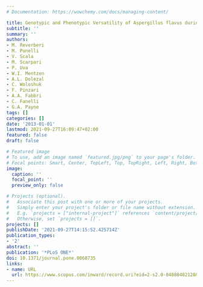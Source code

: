```yaml
---
# Documentation: https://wowchemy.com/docs/managing-content/

title: Genotypic and Phenotypic Versatility of Aspergillus flavus during Maize Exploitation
subtitle: ''
summary: ''
authors:
- M. Reverberi
- M. Punelli
- V. Scala
- M. Scarpari
- P. Uva
- W.I. Mentzen
- A.L. Dolezal
- C. Woloshuk
- F. Pinzari
- A.A. Fabbri
- C. Fanelli
- G.A. Payne
tags: []
categories: []
date: '2013-01-01'
lastmod: 2021-09-27T16:09:47+02:00
featured: false
draft: false

# Featured image
# To use, add an image named `featured.jpg/png` to your page's folder.
# Focal points: Smart, Center, TopLeft, Top, TopRight, Left, Right, BottomLeft, Bottom, BottomRight.
image:
  caption: ''
  focal_point: ''
  preview_only: false

# Projects (optional).
#   Associate this post with one or more of your projects.
#   Simply enter your project's folder or file name without extension.
#   E.g. `projects = ["internal-project"]` references `content/project/deep-learning/index.md`.
#   Otherwise, set `projects = []`.
projects: []
publishDate: '2021-09-27T14:15:52.425714Z'
publication_types:
- '2'
abstract: ''
publication: '*PLoS ONE*'
doi: 10.1371/journal.pone.0068735
links:
- name: URL
  url: https://www.scopus.com/inward/record.uri?eid=2-s2.0-84880402128&doi=10.1371%2fjournal.pone.0068735&partnerID=40&md5=369fe37abbe229b6ac262b4d3132443c
---
```

